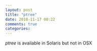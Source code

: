 ```yaml
---
layout: post
title: "ptree"
date: 2010-11-17 00:22
comments: true
categories: 
---
```


*ptree* is available in Solaris but not in OSX

